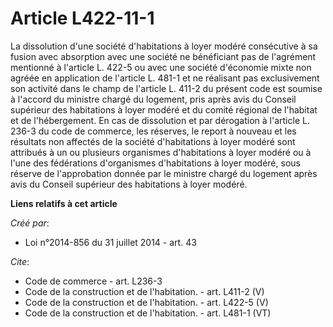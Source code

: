 # Article L422-11-1

La dissolution d'une société d'habitations à loyer modéré consécutive à sa fusion avec absorption avec une société ne
bénéficiant pas de l'agrément mentionné à l'article L. 422-5 ou avec une société d'économie mixte non agréée en application
de l'article L. 481-1 et ne réalisant pas exclusivement son activité dans le champ de l'article L. 411-2 du présent code est
soumise à l'accord du ministre chargé du logement, pris après avis du Conseil supérieur des habitations à loyer modéré et du
comité régional de l'habitat et de l'hébergement. En cas de dissolution et par dérogation à l'article L. 236-3 du code de
commerce, les réserves, le report à nouveau et les résultats non affectés de la société d'habitations à loyer modéré sont
attribués à un ou plusieurs organismes d'habitations à loyer modéré ou à l'une des fédérations d'organismes d'habitations à
loyer modéré, sous réserve de l'approbation donnée par le ministre chargé du logement après avis du Conseil supérieur des
habitations à loyer modéré.

**Liens relatifs à cet article**

_Créé par_:

  - Loi n°2014-856 du 31 juillet 2014 - art. 43

_Cite_:

  - Code de commerce - art. L236-3
  - Code de la construction et de l'habitation. - art. L411-2 (V)
  - Code de la construction et de l'habitation. - art. L422-5 (V)
  - Code de la construction et de l'habitation. - art. L481-1 (VT)
